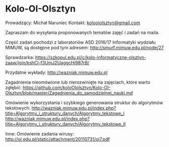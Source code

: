 # Kolo-OI-Olsztyn

Prowadzący: Michał Naruniec
Kontakt: kolooiolsztyn@gmail.com

Zapraszam do wysyłania proponowanych tematów zajęć i zadań na maila.

Część zadań pochodzi z laboratoriów ASD 2016/17 Informatyki wydziału MIMUW, są dostępne pod tym adresem:
http://smurf.mimuw.edu.pl/node/27

Sprawdzarka:
https://szkopul.edu.pl/c/kolo-informatyczne-olsztyn-zaaw/join/kshCl-f3UmJ2UaggcHi987rB/

Przydatne wykłady:
http://wazniak.mimuw.edu.pl

Zagadnienia nieomówione lub nierozwinięte na zajęciach, które warto zgłębić:
https://github.com/koloOIolsztyn/Kolo-OI-Olsztyn/blob/master/Zagadnienia_do_samodzielnej_nauki.md

Omówienie wykorzystania i szybkiego generowania struktur do algorytmów tekstowych:
http://wazniak.mimuw.edu.pl/index.php?title=Algorytmy_i_struktury_danych/Algorytmy_tekstowe_I
http://wazniak.mimuw.edu.pl/index.php?title=Algorytmy_i_struktury_danych/Algorytmy_tekstowe_II


Inne:
Omówienie zadania wirusy: http://oi.edu.pl/static/attachment/20110731/oi7.pdf

